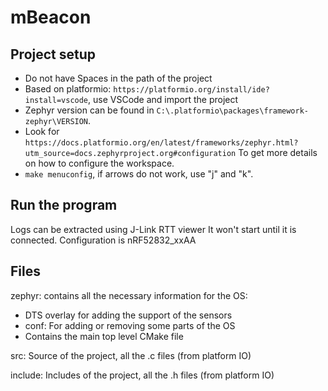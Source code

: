 # mBeacon

## Project setup

- Do not have Spaces in the path of the project
- Based on platformio: `https://platformio.org/install/ide?install=vscode`, use VSCode and import the project
- Zephyr version can be found in `C:\.platformio\packages\framework-zephyr\VERSION`.
- Look for `https://docs.platformio.org/en/latest/frameworks/zephyr.html?utm_source=docs.zephyrproject.org#configuration`
  To get more details on how to configure the workspace.
- `make menuconfig`, if arrows do not work, use "j" and "k".

## Run the program

Logs can be extracted using J-Link RTT viewer
It won't start until it is connected. Configuration is nRF52832_xxAA

## Files

zephyr: contains all the necessary information for the OS:

- DTS overlay for adding the support of the sensors
- conf: For adding or removing some parts of the OS
- Contains the main top level CMake file

src: Source of the project, all the .c files (from platform IO)

include: Includes of the project, all the .h files (from platform IO)
